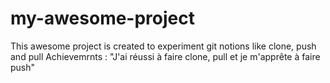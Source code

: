 # my-awesome-project
This awesome project is created to experiment git notions like clone, push and pull
Achievemrnts : "J'ai réussi à faire clone, pull et je m'apprête à faire push"
